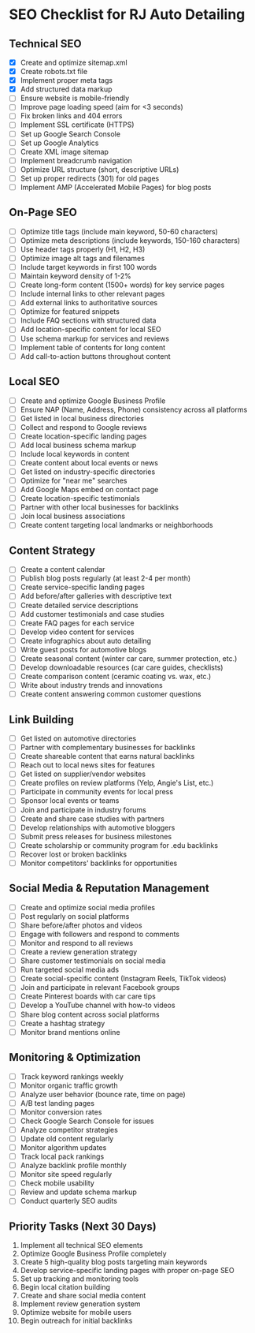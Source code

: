 # SEO Checklist for RJ Auto Detailing

## Technical SEO

- [x] Create and optimize sitemap.xml
- [x] Create robots.txt file
- [x] Implement proper meta tags
- [x] Add structured data markup
- [ ] Ensure website is mobile-friendly
- [ ] Improve page loading speed (aim for <3 seconds)
- [ ] Fix broken links and 404 errors
- [ ] Implement SSL certificate (HTTPS)
- [ ] Set up Google Search Console
- [ ] Set up Google Analytics
- [ ] Create XML image sitemap
- [ ] Implement breadcrumb navigation
- [ ] Optimize URL structure (short, descriptive URLs)
- [ ] Set up proper redirects (301) for old pages
- [ ] Implement AMP (Accelerated Mobile Pages) for blog posts

## On-Page SEO

- [ ] Optimize title tags (include main keyword, 50-60 characters)
- [ ] Optimize meta descriptions (include keywords, 150-160 characters)
- [ ] Use header tags properly (H1, H2, H3)
- [ ] Optimize image alt tags and filenames
- [ ] Include target keywords in first 100 words
- [ ] Maintain keyword density of 1-2%
- [ ] Create long-form content (1500+ words) for key service pages
- [ ] Include internal links to other relevant pages
- [ ] Add external links to authoritative sources
- [ ] Optimize for featured snippets
- [ ] Include FAQ sections with structured data
- [ ] Add location-specific content for local SEO
- [ ] Use schema markup for services and reviews
- [ ] Implement table of contents for long content
- [ ] Add call-to-action buttons throughout content

## Local SEO

- [ ] Create and optimize Google Business Profile
- [ ] Ensure NAP (Name, Address, Phone) consistency across all platforms
- [ ] Get listed in local business directories
- [ ] Collect and respond to Google reviews
- [ ] Create location-specific landing pages
- [ ] Add local business schema markup
- [ ] Include local keywords in content
- [ ] Create content about local events or news
- [ ] Get listed on industry-specific directories
- [ ] Optimize for "near me" searches
- [ ] Add Google Maps embed on contact page
- [ ] Create location-specific testimonials
- [ ] Partner with other local businesses for backlinks
- [ ] Join local business associations
- [ ] Create content targeting local landmarks or neighborhoods

## Content Strategy

- [ ] Create a content calendar
- [ ] Publish blog posts regularly (at least 2-4 per month)
- [ ] Create service-specific landing pages
- [ ] Add before/after galleries with descriptive text
- [ ] Create detailed service descriptions
- [ ] Add customer testimonials and case studies
- [ ] Create FAQ pages for each service
- [ ] Develop video content for services
- [ ] Create infographics about auto detailing
- [ ] Write guest posts for automotive blogs
- [ ] Create seasonal content (winter car care, summer protection, etc.)
- [ ] Develop downloadable resources (car care guides, checklists)
- [ ] Create comparison content (ceramic coating vs. wax, etc.)
- [ ] Write about industry trends and innovations
- [ ] Create content answering common customer questions

## Link Building

- [ ] Get listed on automotive directories
- [ ] Partner with complementary businesses for backlinks
- [ ] Create shareable content that earns natural backlinks
- [ ] Reach out to local news sites for features
- [ ] Get listed on supplier/vendor websites
- [ ] Create profiles on review platforms (Yelp, Angie's List, etc.)
- [ ] Participate in community events for local press
- [ ] Sponsor local events or teams
- [ ] Join and participate in industry forums
- [ ] Create and share case studies with partners
- [ ] Develop relationships with automotive bloggers
- [ ] Submit press releases for business milestones
- [ ] Create scholarship or community program for .edu backlinks
- [ ] Recover lost or broken backlinks
- [ ] Monitor competitors' backlinks for opportunities

## Social Media & Reputation Management

- [ ] Create and optimize social media profiles
- [ ] Post regularly on social platforms
- [ ] Share before/after photos and videos
- [ ] Engage with followers and respond to comments
- [ ] Monitor and respond to all reviews
- [ ] Create a review generation strategy
- [ ] Share customer testimonials on social media
- [ ] Run targeted social media ads
- [ ] Create social-specific content (Instagram Reels, TikTok videos)
- [ ] Join and participate in relevant Facebook groups
- [ ] Create Pinterest boards with car care tips
- [ ] Develop a YouTube channel with how-to videos
- [ ] Share blog content across social platforms
- [ ] Create a hashtag strategy
- [ ] Monitor brand mentions online

## Monitoring & Optimization

- [ ] Track keyword rankings weekly
- [ ] Monitor organic traffic growth
- [ ] Analyze user behavior (bounce rate, time on page)
- [ ] A/B test landing pages
- [ ] Monitor conversion rates
- [ ] Check Google Search Console for issues
- [ ] Analyze competitor strategies
- [ ] Update old content regularly
- [ ] Monitor algorithm updates
- [ ] Track local pack rankings
- [ ] Analyze backlink profile monthly
- [ ] Monitor site speed regularly
- [ ] Check mobile usability
- [ ] Review and update schema markup
- [ ] Conduct quarterly SEO audits

## Priority Tasks (Next 30 Days)

1. Implement all technical SEO elements
2. Optimize Google Business Profile completely
3. Create 5 high-quality blog posts targeting main keywords
4. Develop service-specific landing pages with proper on-page SEO
5. Set up tracking and monitoring tools
6. Begin local citation building
7. Create and share social media content
8. Implement review generation system
9. Optimize website for mobile users
10. Begin outreach for initial backlinks